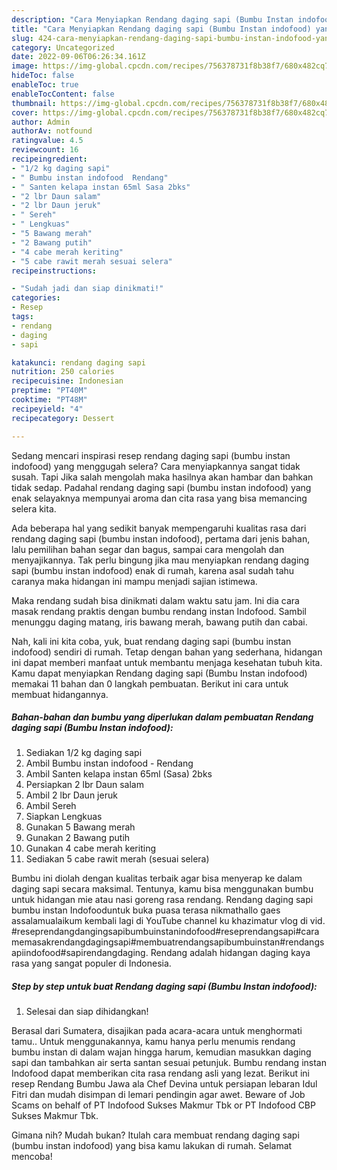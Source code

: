 ```yaml
---
description: "Cara Menyiapkan Rendang daging sapi (Bumbu Instan indofood) yang Enak Banget "
title: "Cara Menyiapkan Rendang daging sapi (Bumbu Instan indofood) yang Enak Banget "
slug: 424-cara-menyiapkan-rendang-daging-sapi-bumbu-instan-indofood-yang-enak-banget
category: Uncategorized
date: 2022-09-06T06:26:34.161Z
image: https://img-global.cpcdn.com/recipes/756378731f8b38f7/680x482cq70/rendang-daging-sapi-bumbu-instan-indofood-foto-resep-utama.jpg
hideToc: false
enableToc: true
enableTocContent: false
thumbnail: https://img-global.cpcdn.com/recipes/756378731f8b38f7/680x482cq70/rendang-daging-sapi-bumbu-instan-indofood-foto-resep-utama.jpg
cover: https://img-global.cpcdn.com/recipes/756378731f8b38f7/680x482cq70/rendang-daging-sapi-bumbu-instan-indofood-foto-resep-utama.jpg
author: Admin
authorAv: notfound
ratingvalue: 4.5
reviewcount: 16
recipeingredient:
- "1/2 kg daging sapi"
- " Bumbu instan indofood  Rendang"
- " Santen kelapa instan 65ml Sasa 2bks"
- "2 lbr Daun salam"
- "2 lbr Daun jeruk"
- " Sereh"
- " Lengkuas"
- "5 Bawang merah"
- "2 Bawang putih"
- "4 cabe merah keriting"
- "5 cabe rawit merah sesuai selera"
recipeinstructions:

- "Sudah jadi dan siap dinikmati!"
categories:
- Resep
tags:
- rendang
- daging
- sapi

katakunci: rendang daging sapi 
nutrition: 250 calories
recipecuisine: Indonesian
preptime: "PT40M"
cooktime: "PT48M"
recipeyield: "4"
recipecategory: Dessert

---
```



Sedang mencari inspirasi resep rendang daging sapi (bumbu instan indofood) yang menggugah selera? Cara menyiapkannya sangat tidak susah. Tapi Jika salah mengolah maka hasilnya akan hambar dan bahkan tidak sedap. Padahal rendang daging sapi (bumbu instan indofood) yang enak selayaknya mempunyai aroma dan cita rasa yang bisa memancing selera kita.


Ada beberapa hal yang sedikit banyak mempengaruhi kualitas rasa dari rendang daging sapi (bumbu instan indofood), pertama dari jenis bahan, lalu pemilihan bahan segar dan bagus, sampai cara mengolah dan menyajikannya. Tak perlu bingung jika mau menyiapkan rendang daging sapi (bumbu instan indofood) enak di rumah, karena asal sudah tahu caranya maka hidangan ini mampu menjadi sajian istimewa.

Maka rendang sudah bisa dinikmati dalam waktu satu jam. Ini dia cara masak rendang praktis dengan bumbu rendang instan Indofood. Sambil menunggu daging matang, iris bawang merah, bawang putih dan cabai.


Nah, kali ini kita coba, yuk, buat rendang daging sapi (bumbu instan indofood) sendiri di rumah. Tetap dengan bahan yang sederhana, hidangan ini dapat memberi manfaat untuk membantu menjaga kesehatan tubuh kita. Kamu dapat menyiapkan Rendang daging sapi (Bumbu Instan indofood) memakai 11 bahan dan 0 langkah pembuatan. Berikut ini cara untuk membuat hidangannya.

<!--inarticleads1-->

##### Bahan-bahan dan bumbu yang diperlukan dalam pembuatan Rendang daging sapi (Bumbu Instan indofood):

1. Sediakan 1/2 kg daging sapi
1. Ambil  Bumbu instan indofood - Rendang
1. Ambil  Santen kelapa instan 65ml (Sasa) 2bks
1. Persiapkan 2 lbr Daun salam
1. Ambil 2 lbr Daun jeruk
1. Ambil  Sereh
1. Siapkan  Lengkuas
1. Gunakan 5 Bawang merah
1. Gunakan 2 Bawang putih
1. Gunakan 4 cabe merah keriting
1. Sediakan 5 cabe rawit merah (sesuai selera)


Bumbu ini diolah dengan kualitas terbaik agar bisa menyerap ke dalam daging sapi secara maksimal. Tentunya, kamu bisa menggunakan bumbu untuk hidangan mie atau nasi goreng rasa rendang. Rendang daging sapi bumbu instan Indofooduntuk buka puasa terasa nikmathallo gaes assalamualaikum kembali lagi di YouTube channel ku khazimatur vlog di vid. #reseprendangdangingsapibumbuinstanindofood#reseprendangsapi#caramemasakrendangdagingsapi#membuatrendangsapibumbuinstan#rendangsapiindofood#sapirendangdaging. Rendang adalah hidangan daging kaya rasa yang sangat populer di Indonesia. 

<!--inarticleads2-->

##### Step by step untuk buat Rendang daging sapi (Bumbu Instan indofood):


1. Selesai dan siap dihidangkan!

Berasal dari Sumatera, disajikan pada acara-acara untuk menghormati tamu.. Untuk menggunakannya, kamu hanya perlu menumis rendang bumbu instan di dalam wajan hingga harum, kemudian masukkan daging sapi dan tambahkan air serta santan sesuai petunjuk. Bumbu rendang instan Indofood dapat memberikan cita rasa rendang asli yang lezat. Berikut ini resep Rendang Bumbu Jawa ala Chef Devina untuk persiapan lebaran Idul Fitri dan mudah disimpan di lemari pendingin agar awet. Beware of Job Scams on behalf of PT Indofood Sukses Makmur Tbk or PT Indofood CBP Sukses Makmur Tbk. 

Gimana nih? Mudah bukan? Itulah cara membuat rendang daging sapi (bumbu instan indofood) yang bisa kamu lakukan di rumah. Selamat mencoba!
